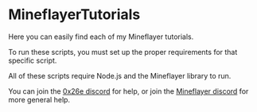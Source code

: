 # MineflayerTutorials
Here you can easily find each of my Mineflayer tutorials.

To run these scripts, you must set up the proper requirements for that specific script.

All of these scripts require Node.js and the Mineflayer library to run.

You can join the [0x26e discord](https://discord.gg/FMqnBQ5j6C) for help, or join the [Mineflayer discord](https://discord.gg/PXbmVHkKXh) for more general help.
